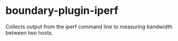 # boundary-plugin-iperf
Collects output from the iperf command line to measuring bandwidth between two hosts.
